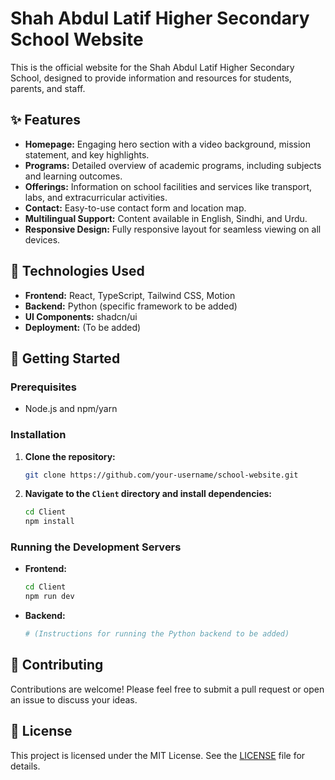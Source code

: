 # Shah Abdul Latif Higher Secondary School Website

This is the official website for the Shah Abdul Latif Higher Secondary School, designed to provide information and resources for students, parents, and staff.

## ✨ Features

*   **Homepage:** Engaging hero section with a video background, mission statement, and key highlights.
*   **Programs:** Detailed overview of academic programs, including subjects and learning outcomes.
*   **Offerings:** Information on school facilities and services like transport, labs, and extracurricular activities.
*   **Contact:** Easy-to-use contact form and location map.
*   **Multilingual Support:** Content available in English, Sindhi, and Urdu.
*   **Responsive Design:** Fully responsive layout for seamless viewing on all devices.

## 🚀 Technologies Used

*   **Frontend:** React, TypeScript, Tailwind CSS, Motion
*   **Backend:** Python (specific framework to be added)
*   **UI Components:** shadcn/ui
*   **Deployment:** (To be added)

## 🏁 Getting Started

### Prerequisites

*   Node.js and npm/yarn

### Installation

1.  **Clone the repository:**
    ```bash
    git clone https://github.com/your-username/school-website.git
    ```
2.  **Navigate to the `Client` directory and install dependencies:**
    ```bash
    cd Client
    npm install
    ```

### Running the Development Servers

*   **Frontend:**
    ```bash
    cd Client
    npm run dev
    ```
*   **Backend:**
    ```bash
    # (Instructions for running the Python backend to be added)
    ```

## 🤝 Contributing

Contributions are welcome! Please feel free to submit a pull request or open an issue to discuss your ideas.

## 📄 License

This project is licensed under the MIT License. See the [LICENSE](LICENSE) file for details.
